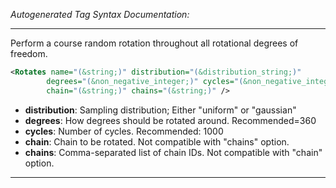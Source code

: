 _Autogenerated Tag Syntax Documentation:_

---
Perform a course random rotation  throughout all rotational degrees of freedom.

```xml
<Rotates name="(&string;)" distribution="(&distribution_string;)"
        degrees="(&non_negative_integer;)" cycles="(&non_negative_integer;)"
        chain="(&string;)" chains="(&string;)" />
```

-   **distribution**: Sampling distribution; Either "uniform" or "gaussian"
-   **degrees**: How degrees should be rotated around. Recommended=360
-   **cycles**: Number of cycles. Recommended: 1000
-   **chain**: Chain to be rotated. Not compatible with "chains" option.
-   **chains**: Comma-separated list of chain IDs. Not compatible with "chain" option.

---
